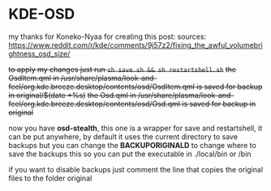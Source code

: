 # KDE-OSD


my thanks for Koneko-Nyaa for creating this post:
sources: https://www.reddit.com/r/kde/comments/9j57z2/fixing_the_awful_volumebrightness_osd_size/

~~to apply my changes just run `sh save.sh && sh restartshell.sh`~~
~~the OsdItem.qml in /usr/share/plasma/look-and-feel/org.kde.breeze.desktop/contents/osd/OsdItem.qml is saved for backup in original/$(date +%s)~~
~~the Osd.qml in /usr/share/plasma/look-and-feel/org.kde.breeze.desktop/contents/osd/Osd.qml is saved for backup in original~~

now you have **osd-stealth**, this one is a wrapper for save and restartshell, it can be put anywhere, by default it uses the current directory to save backups but you can change the **BACKUPORIGINALD** to change where to save the backups this so you can put the executable in ./local/bin or /bin

if you want to disable backups just comment the line that copies the original files to the folder original


